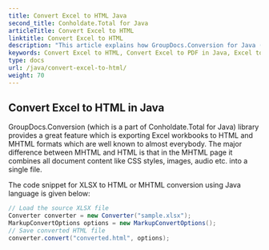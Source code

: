 ```yaml
---
title: Convert Excel to HTML Java
second_title: Conholdate.Total for Java
articleTitle: Convert Excel to HTML
linktitle: Convert Excel to HTML
description: "This article explains how GroupDocs.Conversion for Java (which is a part of Conholdate.Total for Java) supports Excel conversion to HTML."
keywords: Convert Excel to HTML, Convert Excel to PDF in Java, Excel to HTML
type: docs
url: /java/convert-excel-to-html/
weight: 70
---
```


## Convert Excel to HTML in Java

GroupDocs.Conversion (which is a part of Conholdate.Total for Java) library provides a great feature which is exporting Excel workbooks to HTML and MHTML formats which are well known to almost everybody. The major difference between MHTML and HTML is that in the MHTML page it combines all document content like CSS styles, images, audio etc. into a single file. 

The code snippet for XLSX to HTML or MHTML conversion using Java language is given below:


```java
// Load the source XLSX file
Converter converter = new Converter("sample.xlsx");
MarkupConvertOptions options = new MarkupConvertOptions();
// Save converted HTML file
converter.convert("converted.html", options);
```











